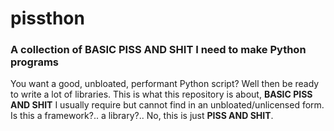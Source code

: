 # pissthon
### A collection of BASIC PISS AND SHIT I need to make Python programs

You want a good, unbloated, performant Python script? Well then be ready to write a lot of libraries. This is what this repository is about, **BASIC PISS AND SHIT** I usually require but cannot find in an unbloated/unlicensed form. Is this a framework?.. a library?.. No, this is just **PISS AND SHIT**.

